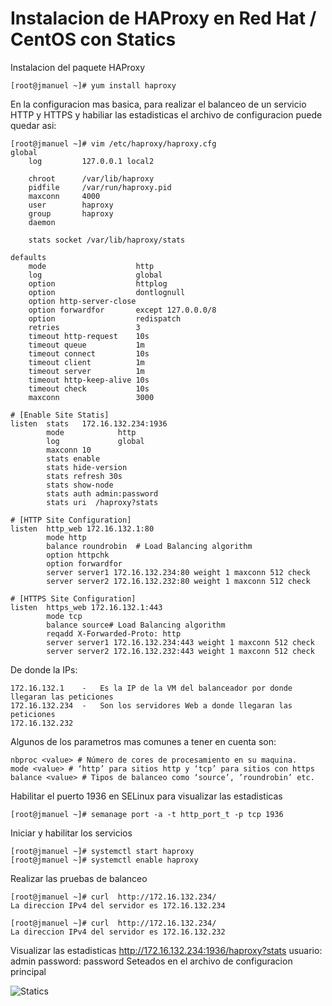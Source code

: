 # Instalacion de HAProxy en Red Hat / CentOS con Statics

Instalacion del paquete HAProxy
```
[root@jmanuel ~]# yum install haproxy
```

En la configuracion mas basica, para realizar el balanceo de un servicio HTTP y HTTPS y habiliar las estadisticas el archivo de configuracion puede quedar asi:
```
[root@jmanuel ~]# vim /etc/haproxy/haproxy.cfg
global
    log         127.0.0.1 local2

    chroot      /var/lib/haproxy
    pidfile     /var/run/haproxy.pid
    maxconn     4000
    user        haproxy
    group       haproxy
    daemon

    stats socket /var/lib/haproxy/stats

defaults
    mode                    http
    log                     global
    option                  httplog
    option                  dontlognull
    option http-server-close
    option forwardfor       except 127.0.0.0/8
    option                  redispatch
    retries                 3
    timeout http-request    10s
    timeout queue           1m
    timeout connect         10s
    timeout client          1m
    timeout server          1m
    timeout http-keep-alive 10s
    timeout check           10s
    maxconn                 3000

# [Enable Site Statis]
listen  stats   172.16.132.234:1936
        mode            http
        log             global
        maxconn 10
        stats enable
        stats hide-version
        stats refresh 30s
        stats show-node
        stats auth admin:password
        stats uri  /haproxy?stats
    
# [HTTP Site Configuration]
listen  http_web 172.16.132.1:80
        mode http
        balance roundrobin  # Load Balancing algorithm
        option httpchk
        option forwardfor
        server server1 172.16.132.234:80 weight 1 maxconn 512 check
        server server2 172.16.132.232:80 weight 1 maxconn 512 check

# [HTTPS Site Configuration]
listen  https_web 172.16.132.1:443
        mode tcp
        balance source# Load Balancing algorithm
        reqadd X-Forwarded-Proto: http
        server server1 172.16.132.234:443 weight 1 maxconn 512 check
        server server2 172.16.132.232:443 weight 1 maxconn 512 check
```

De donde la IPs:
```
172.16.132.1    -   Es la IP de la VM del balanceador por donde llegaran las peticiones
172.16.132.234  -   Son los servidores Web a donde llegaran las peticiones
172.16.132.232
```

Algunos de los parametros mas comunes a tener en cuenta son:
```
nbproc <value> # Número de cores de procesamiento en su maquina.
mode <value> # ‘http’ para sitios http y ‘tcp’ para sitios con https
balance <value> # Tipos de balanceo como ‘source’, ’roundrobin’ etc.
```

Habilitar el puerto 1936 en SELinux para visualizar las estadisticas
```
[root@jmanuel ~]# semanage port -a -t http_port_t -p tcp 1936
```

Iniciar y habilitar los servicios
```
[root@jmanuel ~]# systemctl start haproxy
[root@jmanuel ~]# systemctl enable haproxy
```
        
Realizar las pruebas de balanceo
```
[root@jmanuel ~]# curl  http://172.16.132.234/
La direccion IPv4 del servidor es 172.16.132.234 

[root@jmanuel ~]# curl  http://172.16.132.234/
La direccion IPv4 del servidor es 172.16.132.232
```

Visualizar las estadisticas
http://172.16.132.234:1936/haproxy?stats
usuario: admin
password: password
Seteados en el archivo de configuracion principal

![Statics](img/statics.png)

